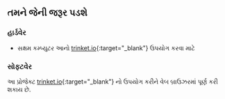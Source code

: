 ## તમને જેની જરૂર પડશે

### હાર્ડવેર

+ સક્ષમ કમ્પ્યુટર આનો [trinket.io](https://trinket.io){:target="_blank"} ઉપયોગ કરવા માટે

### સોફ્ટવેર

આ પ્રોજેક્ટ [trinket.io](https://trinket.io){:target="_blank"} નો ઉપયોગ કરીને વેબ બ્રાઉઝરમાં પૂર્ણ કરી શકાય છે.